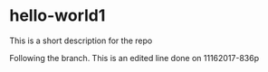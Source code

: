 # hello-world1
This is a short description for the repo

Following the branch. 
This is an edited line done on 11162017-836p
